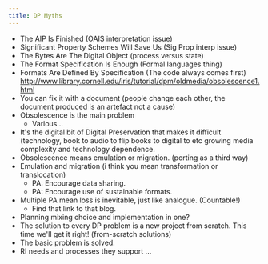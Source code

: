 ```yaml
---
title: DP Myths
---
```


- The AIP Is Finished (OAIS interpretation issue)
- Significant Property Schemes Will Save Us (Sig Prop interp issue)
- The Bytes Are The Digital Object (process versus state)
- The Format Specification Is Enough (Formal languages thing)
- Formats Are Defined By Specification (The code always comes first)
http://www.library.cornell.edu/iris/tutorial/dpm/oldmedia/obsolescence1.html
- You can fix it with a document (people change each other, the document produced is an artefact not a cause)
- Obsolescence is the main problem
    - Various...
- It's the digital bit of Digital Preservation that makes it difficult (technology, book to audio to flip books to digital to etc growing media complexity and technology dependence.
- Obsolescence means emulation or migration. (porting as a third way)
- Emulation and migration (i think you mean transformation or translocation)
    - PA: Encourage data sharing.
    - PA: Encourage use of sustainable formats.
- Multiple PA mean loss is inevitable, just like analogue. (Countable!)
    - Find that link to that blog.
- Planning mixing choice and implementation in one?
- The solution to every DP problem is a new project from scratch. This time we'll get it right! (from-scratch solutions)
- The basic problem is solved.
- RI needs and processes they support ... 
